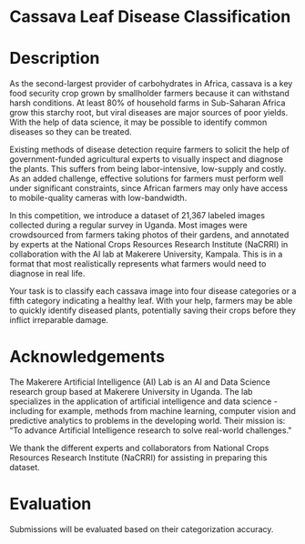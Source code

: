 # Cassava Leaf Disease Classification

# Description
As the second-largest provider of carbohydrates in Africa, cassava is a key food security crop grown by smallholder farmers because it can withstand harsh conditions. At least 80% of household farms in Sub-Saharan Africa grow this starchy root, but viral diseases are major sources of poor yields. With the help of data science, it may be possible to identify common diseases so they can be treated.

Existing methods of disease detection require farmers to solicit the help of government-funded agricultural experts to visually inspect and diagnose the plants. This suffers from being labor-intensive, low-supply and costly. As an added challenge, effective solutions for farmers must perform well under significant constraints, since African farmers may only have access to mobile-quality cameras with low-bandwidth.

In this competition, we introduce a dataset of 21,367 labeled images collected during a regular survey in Uganda. Most images were crowdsourced from farmers taking photos of their gardens, and annotated by experts at the National Crops Resources Research Institute (NaCRRI) in collaboration with the AI lab at Makerere University, Kampala. This is in a format that most realistically represents what farmers would need to diagnose in real life.

Your task is to classify each cassava image into four disease categories or a fifth category indicating a healthy leaf. With your help, farmers may be able to quickly identify diseased plants, potentially saving their crops before they inflict irreparable damage.

# Acknowledgements
The Makerere Artificial Intelligence (AI) Lab is an AI and Data Science research group based at Makerere University in Uganda. The lab specializes in the application of artificial intelligence and data science - including for example, methods from machine learning, computer vision and predictive analytics to problems in the developing world. Their mission is: “To advance Artificial Intelligence research to solve real-world challenges."

We thank the different experts and collaborators from National Crops Resources Research Institute (NaCRRI) for assisting in preparing this dataset.

# Evaluation
Submissions will be evaluated based on their categorization accuracy.
